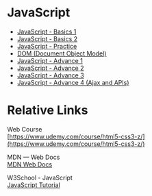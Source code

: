 # JavaScript

- [JavaScript - Basics 1](./javascript-docs/JavaScript-Basics1.md)
- [JavaScript - Basics 2](./javascript-docs/JavaScript-Basics2.md)
- [JavaScript - Practice](./javascript-docs/JavaScript-Practice.md)
- [DOM (Document Object Model)](./javascript-docs/DOM.md)
- [JavaScript - Advance 1](./javascript-docs/JavaScript-Advance1.md)
- [JavaScript - Advance 2](./javascript-docs/JavaScript-Advance2.md)
- [JavaScript - Advance 3](./javascript-docs/JavaScript-Advance3.md)
- [JavaScript - Advance 4 (Ajax and APIs)](./javascript-docs/JavaScript-Advance4_Ajax_and_APIs.md)

# Relative Links

Web Course  
[https://www.udemy.com/course/html5-css3-z/](https://www.udemy.com/course/html5-css3-z/)

MDN — Web Docs  
[MDN Web Docs](https://developer.mozilla.org/zh-CN/)

W3School - JavaScript  
[JavaScript Tutorial](https://www.w3schools.com/js/default.asp)
